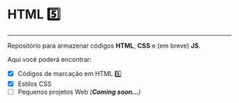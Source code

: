 # HTML 5️⃣
***
Repositório para armazenar códigos **HTML**, **CSS** e (em breve) **JS**.

Aqui você poderá encontrar:
- [x] Códigos de marcação em HTML 5️⃣
- [x] Estilos CSS
- [ ] Pequenos projetos Web _(**Coming soon...**)_ 
